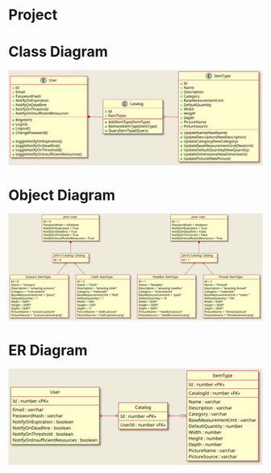 # Project

# Class Diagram
![class-diagram](./diagrams/class.svg)

# Object Diagram
![object-diagram](./diagrams/object.svg)

# ER Diagram
![er-diagram](./er.svg)
